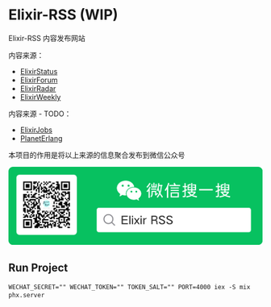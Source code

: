 # Elixir-RSS (WIP)

Elixir-RSS 内容发布网站

内容来源：

* [ElixirStatus](https://elixirstatus.com/)
* [ElixirForum](https://elixirforum.com/)
* [ElixirRadar](https://elixir-radar.com/)
* [ElixirWeekly](https://elixirweekly.net/)

内容来源 - TODO：

* [ElixirJobs](https://elixirjobs.net/)
* [PlanetErlang](http://www.planeterlang.com/)

本项目的作用是将以上来源的信息聚合发布到微信公众号

![请关注公众号](wechat_qrcode.png)

## Run Project

```shell
WECHAT_SECRET="" WECHAT_TOKEN="" TOKEN_SALT="" PORT=4000 iex -S mix phx.server
```